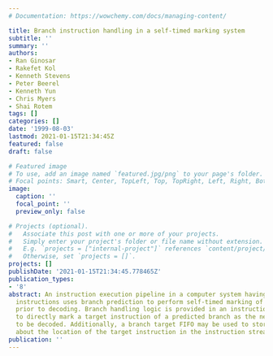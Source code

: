 ```yaml
---
# Documentation: https://wowchemy.com/docs/managing-content/

title: Branch instruction handling in a self-timed marking system
subtitle: ''
summary: ''
authors:
- Ran Ginosar
- Rakefet Kol
- Kenneth Stevens
- Peter Beerel
- Kenneth Yun
- Chris Myers
- Shai Rotem
tags: []
categories: []
date: '1999-08-03'
lastmod: 2021-01-15T21:34:45Z
featured: false
draft: false

# Featured image
# To use, add an image named `featured.jpg/png` to your page's folder.
# Focal points: Smart, Center, TopLeft, Top, TopRight, Left, Right, BottomLeft, Bottom, BottomRight.
image:
  caption: ''
  focal_point: ''
  preview_only: false

# Projects (optional).
#   Associate this post with one or more of your projects.
#   Simply enter your project's folder or file name without extension.
#   E.g. `projects = ["internal-project"]` references `content/project/deep-learning/index.md`.
#   Otherwise, set `projects = []`.
projects: []
publishDate: '2021-01-15T21:34:45.778465Z'
publication_types:
- '8'
abstract: An instruction execution pipeline in a computer system having variable-length
  instructions uses branch prediction to perform self-timed marking of instructions
  prior to decoding. Branch handling logic is provided in an instruction marking circuit
  to directly mark a target instruction of a predicted branch as the next instruction
  to be decoded. Additionally, a branch target FIFO may be used to store information
  about the location of the target instruction in the instruction stream.
publication: ''
---
```

